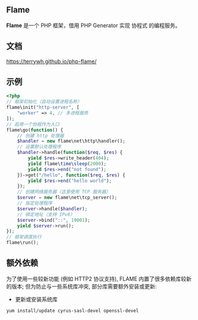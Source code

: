 ## Flame
**Flame** 是一个 PHP 框架，借用 PHP Generator 实现 协程式 的编程服务。

## 文档
https://terrywh.github.io/php-flame/


## 示例
``` PHP
<?php
// 框架初始化（自动设置进程名称）
flame\init("http-server", [
	"worker" => 4, // 多进程服务
]);
// 启用一个协程作为入口
flame\go(function() {
	// 创建 http 处理器
	$handler = new flame\net\http\handler();
	// 设置默认处理程序
	$handler->handle(function($req, $res) {
		yield $res->write_header(404);
		yield flame\time\sleep(2000);
		yield $res->end("not found");
	})->get("/hello", function($req, $res) {
		yield $res->end("hello world");
	});
	// 创建网络服务器（这里使用 TCP 服务器）
	$server = new flame\net\tcp_server();
	// 指定处理程序
	$server->handle($handler);
	// 绑定地址（支持 IPv6）
	$server->bind("::", 19001);
	yield $server->run();
});
// 框架调度执行
flame\run();
```

## 额外依赖

为了使用一些较新功能 (例如 HTTP2 协议支持), FLAME 内置了很多依赖库较新的版本; 但为防止与一些系统库冲突, 部分库需要额外安装或更新:

* 更新或安装系统库
```
yum install/update cyrus-sasl-devel openssl-devel 
```
